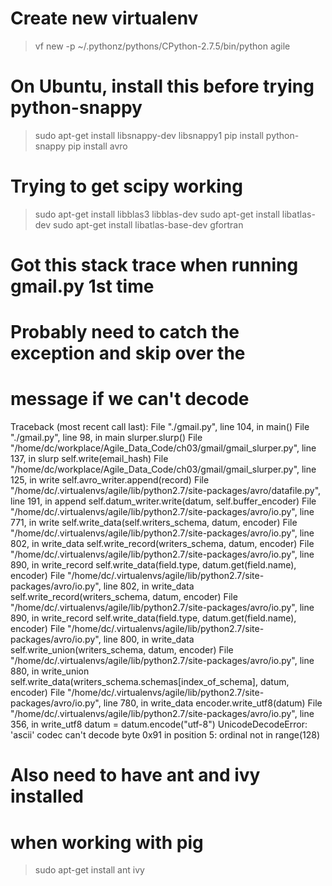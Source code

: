 # Create new virtualenv
> vf new -p ~/.pythonz/pythons/CPython-2.7.5/bin/python agile

# On Ubuntu, install this before trying python-snappy
> sudo apt-get install libsnappy-dev libsnappy1
> pip install python-snappy
> pip install avro

# Trying to get scipy working
> sudo apt-get install libblas3 libblas-dev
> sudo apt-get install libatlas-dev
> sudo apt-get install libatlas-base-dev gfortran

# Got this stack trace when running gmail.py 1st time
# Probably need to catch the exception and skip over the 
# message if we can't decode
Traceback (most recent call last):
  File "./gmail.py", line 104, in <module>
    main()
  File "./gmail.py", line 98, in main
    slurper.slurp()
  File "/home/dc/workplace/Agile_Data_Code/ch03/gmail/gmail_slurper.py", line 137, in slurp
    self.write(email_hash)
  File "/home/dc/workplace/Agile_Data_Code/ch03/gmail/gmail_slurper.py", line 125, in write
    self.avro_writer.append(record)
  File "/home/dc/.virtualenvs/agile/lib/python2.7/site-packages/avro/datafile.py", line 191, in append
    self.datum_writer.write(datum, self.buffer_encoder)
  File "/home/dc/.virtualenvs/agile/lib/python2.7/site-packages/avro/io.py", line 771, in write
    self.write_data(self.writers_schema, datum, encoder)
  File "/home/dc/.virtualenvs/agile/lib/python2.7/site-packages/avro/io.py", line 802, in write_data
    self.write_record(writers_schema, datum, encoder)
  File "/home/dc/.virtualenvs/agile/lib/python2.7/site-packages/avro/io.py", line 890, in write_record
    self.write_data(field.type, datum.get(field.name), encoder)
  File "/home/dc/.virtualenvs/agile/lib/python2.7/site-packages/avro/io.py", line 802, in write_data
    self.write_record(writers_schema, datum, encoder)
  File "/home/dc/.virtualenvs/agile/lib/python2.7/site-packages/avro/io.py", line 890, in write_record
    self.write_data(field.type, datum.get(field.name), encoder)
  File "/home/dc/.virtualenvs/agile/lib/python2.7/site-packages/avro/io.py", line 800, in write_data
    self.write_union(writers_schema, datum, encoder)
  File "/home/dc/.virtualenvs/agile/lib/python2.7/site-packages/avro/io.py", line 880, in write_union
    self.write_data(writers_schema.schemas[index_of_schema], datum, encoder)
  File "/home/dc/.virtualenvs/agile/lib/python2.7/site-packages/avro/io.py", line 780, in write_data
    encoder.write_utf8(datum)
  File "/home/dc/.virtualenvs/agile/lib/python2.7/site-packages/avro/io.py", line 356, in write_utf8
    datum = datum.encode("utf-8")
UnicodeDecodeError: 'ascii' codec can't decode byte 0x91 in position 5: ordinal not in range(128)

# Also need to have ant and ivy installed
# when working with pig
> sudo apt-get install ant ivy

